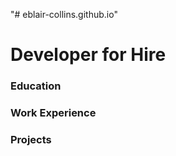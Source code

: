 "# eblair-collins.github.io" 
# Developer for Hire

### Education

### Work Experience

### Projects